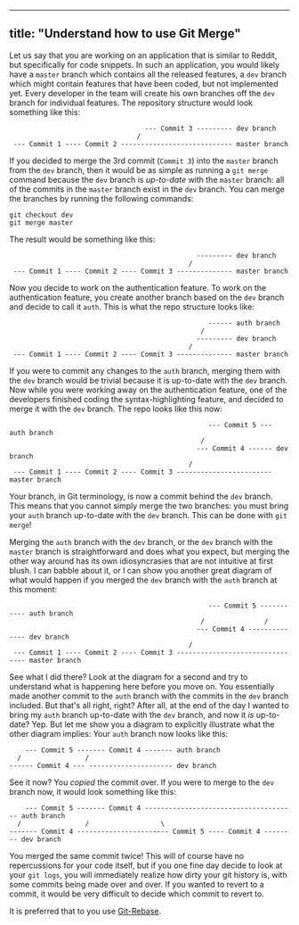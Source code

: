 
---
title: "Understand how to use Git Merge"
---

Let us say that you are working on an application that is similar to Reddit, but specifically for code snippets. In such an application, you would likely have a `master` branch which contains all the released features, a `dev` branch which might contain features that have been coded, but not implemented yet. Every developer in the team will create his own branches off the `dev` branch for individual features. The repository structure would look something like this:

                                      --- Commit 3 --------- dev branch 
                                    /
     --- Commit 1 ---- Commit 2 ---------------------------- master branch

If you decided to merge the 3rd commit (`Commit 3`) into the `master` branch from the `dev` branch, then it would be as simple as running a `git merge` command because the `dev` branch is _up-to-date_ with the `master` branch: all of the commits in the `master` branch exist in the `dev` branch. You can merge the branches by running the following commands:  

    git checkout dev
    git merge master

The result would be something like this:

                                                   --------- dev branch 
                                                 /
     --- Commit 1 ---- Commit 2 ---- Commit 3 -------------- master branch

Now you decide to work on the authentication feature. To work on the authentication feature, you create another branch based on the `dev` branch and decide to call it `auth`. This is what the repo structure looks like:

                                                      ------ auth branch
                                                    /
                                                   --------- dev branch 
                                                 /
     --- Commit 1 ---- Commit 2 ---- Commit 3 -------------- master branch

If you were to commit any changes to the `auth` branch, merging them with the `dev` branch would be trivial because it is up-to-date with the `dev` branch. Now while you were working away on the authentication feature, one of the developers finished coding the syntax-highlighting feature, and decided to merge it with the `dev` branch. The repo looks like this now:

                                                      --- Commit 5 --- auth branch
                                                    /
                                                   --- Commit 4 ------ dev branch 
                                                 /
     --- Commit 1 ---- Commit 2 ---- Commit 3 ------------------------ master branch

Your branch, in Git terminology, is now a commit behind the `dev` branch. This means that you cannot simply merge the two branches: you must bring your `auth` branch up-to-date with the `dev` branch. This can be done with `git merge`!

Merging the `auth` branch with the `dev` branch, or the `dev` branch with the `master` branch is straightforward and does what you expect, but merging the other way around has its own idiosyncrasies that are not intuitive at first blush. I can babble about it, or I can show you another great diagram of what would happen if you merged the `dev` branch with the `auth` branch at this moment:

                                                      --- Commit 5 ----------- auth branch
                                                    /               /
                                                   --- Commit 4 -------------- dev branch 
                                                 /
     --- Commit 1 ---- Commit 2 ---- Commit 3 -------------------------------- master branch

See what I did there? Look at the diagram for a second and try to understand what is happening here before you move on. You essentially made another commit to the `auth` branch with the commits in the `dev` branch included. But that's all right, right? After all, at the end of the day I wanted to bring my `auth` branch up-to-date with the `dev` branch, and now it _is_ up-to-date? Yep. But let me show you a diagram to explicitly illustrate what the other diagram implies: Your `auth` branch now looks like this:

        --- Commit 5 ------- Commit 4 ------- auth branch
      /                /
    ------ Commit 4 --- --------------------- dev branch

See it now? You _copied_ the commit over. If you were to merge to the `dev` branch now, it would look something like this:

        --- Commit 5 ------- Commit 4 -------------------------------------- auth branch
      /                /                  \
    ------- Commit 4 ----------------------- Commit 5 ---- Commit 4 -------- dev branch

You merged the same commit twice! This will of course have no repercussions for your code itself, but if you one fine day decide to look at your `git logs`, you will immediately realize how dirty your git history is, with some commits being made over and over. If you wanted to revert to a commit, it would be very difficult to decide which commit to revert to.

It is preferred that to you use [Git-Rebase](http://forum.freecodecamp.com/t/how-to-use-git-rebase/13226).
